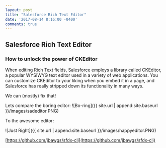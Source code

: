 ```yaml
---
layout: post
title: "Salesforce Rich Text Editor"
date: '2017-08-14 8:16:00 -0400'
comments: true
---
```

## Salesforce Rich Text Editor
### How to unlock the power of CKEditor

When editing Rich Text fields, Salesforce employs a library called CKEditor, a popular WYSIWYG text editor used in a variety of web applications. You can customize CKEditor to your liking when you embed it in a page, and Salesforce has really stripped down its functionality in many ways.

We can (mostly) fix that!

Lets compare the boring editor:
![Bo-ring]({{ site.url | append:site.baseurl }}/images/sadeditor.PNG)

To the awesome editor:
<!--more-->
![Just Right]({{ site.url | append:site.baseurl }}/images/happyeditor.PNG)

[https://github.com/jbawgs/sfdx-cli](https://github.com/jbawgs/sfdx-cli)
